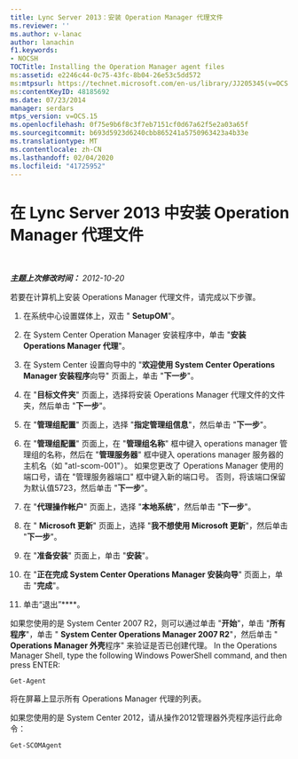 ```yaml
---
title: Lync Server 2013：安装 Operation Manager 代理文件
ms.reviewer: ''
ms.author: v-lanac
author: lanachin
f1.keywords:
- NOCSH
TOCTitle: Installing the Operation Manager agent files
ms:assetid: e2246c44-0c75-43fc-8b04-26e53c5dd572
ms:mtpsurl: https://technet.microsoft.com/en-us/library/JJ205345(v=OCS.15)
ms:contentKeyID: 48185692
ms.date: 07/23/2014
manager: serdars
mtps_version: v=OCS.15
ms.openlocfilehash: 0f75e9b6f8c3f7eb7151cf0d67a62f5e2a03a65f
ms.sourcegitcommit: b693d5923d6240cbb865241a5750963423a4b33e
ms.translationtype: MT
ms.contentlocale: zh-CN
ms.lasthandoff: 02/04/2020
ms.locfileid: "41725952"
---
```

<div data-xmlns="http://www.w3.org/1999/xhtml">

<div class="topic" data-xmlns="http://www.w3.org/1999/xhtml" data-msxsl="urn:schemas-microsoft-com:xslt" data-cs="http://msdn.microsoft.com/en-us/">

<div data-asp="http://msdn2.microsoft.com/asp">

# <a name="installing-the-operation-manager-agent-files-in-lync-server-2013"></a>在 Lync Server 2013 中安装 Operation Manager 代理文件

</div>

<div id="mainSection">

<div id="mainBody">

<span> </span>

_**主题上次修改时间：** 2012-10-20_

若要在计算机上安装 Operations Manager 代理文件，请完成以下步骤。

1.  在系统中心设置媒体上，双击 " **SetupOM**"。

2.  在 System Center Operation Manager 安装程序中，单击 "**安装 Operations Manager 代理**"。

3.  在 System Center 设置向导中的 "**欢迎使用 System Center Operations Manager 安装程序**向导" 页面上，单击 "**下一步**"。

4.  在 "**目标文件夹**" 页面上，选择将安装 Operations Manager 代理文件的文件夹，然后单击 "**下一步**"。

5.  在 "**管理组配置**" 页面上，选择 "**指定管理组信息**"，然后单击 "**下一步**"。

6.  在 "**管理组配置**" 页面上，在 "**管理组名称**" 框中键入 operations manager 管理组的名称，然后在 "**管理服务器**" 框中键入 operations manager 服务器的主机名（如 "atl-scom-001"）。 如果您更改了 Operations Manager 使用的端口号，请在 "管理服务器端口" 框中键入新的端口号。 否则，将该端口保留为默认值5723，然后单击 "**下一步**"。

7.  在 "**代理操作帐户**" 页面上，选择 "**本地系统**"，然后单击 "**下一步**"。

8.  在 " **Microsoft 更新**" 页面上，选择 "**我不想使用 Microsoft 更新**"，然后单击 "**下一步**"。

9.  在 "**准备安装**" 页面上，单击 "**安装**"。

10. 在 "**正在完成 System Center Operations Manager 安装向导**" 页面上，单击 "**完成**"。

11. 单击“退出”****。

如果您使用的是 System Center 2007 R2，则可以通过单击 "**开始**"，单击 "**所有程序**"，单击 " **System Center Operations Manager 2007 R2**"，然后单击 " **Operations Manager 外壳**程序" 来验证是否已创建代理。 In the Operations Manager Shell, type the following Windows PowerShell command, and then press ENTER:

    Get-Agent 

将在屏幕上显示所有 Operations Manager 代理的列表。

如果您使用的是 System Center 2012，请从操作2012管理器外壳程序运行此命令：

    Get-SCOMAgent

</div>

<span> </span>

</div>

</div>

</div>

